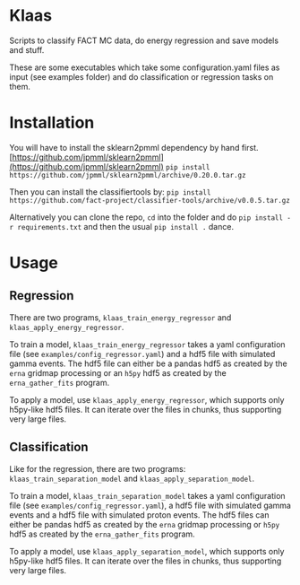 # Klaas

Scripts to classify FACT MC data, do energy regression and save models and stuff.

These are some executables which take some configuration.yaml files as input (see examples folder)
and do classification or regression tasks on them.

# Installation

You will have to install the sklearn2pmml dependency by hand first.
[https://github.com/jpmml/sklearn2pmml](https://github.com/jpmml/sklearn2pmml)
`pip install https://github.com/jpmml/sklearn2pmml/archive/0.20.0.tar.gz`

Then you can install the classifiertools by:
`pip install https://github.com/fact-project/classifier-tools/archive/v0.0.5.tar.gz`

Alternatively you can clone the repo, `cd` into the folder and do `pip install -r requirements.txt` and then the usual `pip install .` dance.


# Usage 

## Regression

There are two programs, `klaas_train_energy_regressor` and `klaas_apply_energy_regressor`.

To train a model, `klaas_train_energy_regressor` takes a yaml configuration file
(see `examples/config_regressor.yaml`) and a hdf5 file with simulated gamma events. 
The hdf5 file can either be a pandas hdf5 as created by the `erna` gridmap processing
or an `h5py` hdf5 as created by the `erna_gather_fits` program.

To apply a model, use `klaas_apply_energy_regressor`, which supports
only h5py-like hdf5 files. 
It can iterate over the files in chunks, thus supporting very large files.


## Classification

Like for the regression, there are two programs: `klaas_train_separation_model` and `klaas_apply_separation_model`.

To train a model, `klaas_train_separation_model` takes a yaml configuration file
(see `examples/config_regressor.yaml`), a hdf5 file with simulated gamma events and 
a hdf5 file with simulated proton events. 
The hdf5 files can either be pandas hdf5 as created by the `erna` gridmap processing
or `h5py` hdf5 as created by the `erna_gather_fits` program.

To apply a model, use `klaas_apply_separation_model`, which supports
only h5py-like hdf5 files. 
It can iterate over the files in chunks, thus supporting very large files.
